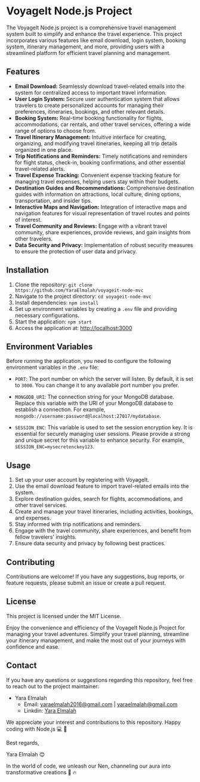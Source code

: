 # VoyageIt Node.js Project

The VoyageIt Node.js project is a comprehensive travel management system built to simplify and enhance the travel experience. This project incorporates various features like email download, login system, booking system, itinerary management, and more, providing users with a streamlined platform for efficient travel planning and management.

## Features

- **Email Download:** Seamlessly download travel-related emails into the system for centralized access to important travel information.
- **User Login System:** Secure user authentication system that allows travelers to create personalized accounts for managing their preferences, itineraries, bookings, and other relevant details.
- **Booking System:** Real-time booking functionality for flights, accommodations, car rentals, and other travel services, offering a wide range of options to choose from.
- **Travel Itinerary Management:** Intuitive interface for creating, organizing, and modifying travel itineraries, keeping all trip details organized in one place.
- **Trip Notifications and Reminders:** Timely notifications and reminders for flight status, check-in, booking confirmations, and other essential travel-related alerts.
- **Travel Expense Tracking:** Convenient expense tracking feature for managing travel expenses, helping users stay within their budgets.
- **Destination Guides and Recommendations:** Comprehensive destination guides with information on attractions, local culture, dining options, transportation, and insider tips.
- **Interactive Maps and Navigation:** Integration of interactive maps and navigation features for visual representation of travel routes and points of interest.
- **Travel Community and Reviews:** Engage with a vibrant travel community, share experiences, provide reviews, and gain insights from other travelers.
- **Data Security and Privacy:** Implementation of robust security measures to ensure the protection of user data and privacy.

## Installation

1. Clone the repository: `git clone https://github.com/YaraElmalah/voyageit-node-mvc`
2. Navigate to the project directory: `cd voyageit-node-mvc`
3. Install dependencies: `npm install`
4. Set up environment variables by creating a `.env` file and providing necessary configurations.
5. Start the application: `npm start`
6. Access the application at: [http://localhost:3000](http://localhost:3000)

## Environment Variables

Before running the application, you need to configure the following environment variables in the `.env` file:

- `PORT`: The port number on which the server will listen. By default, it is set to `3000`. You can change it to any available port number you prefer.

- `MONGODB_URI`: The connection string for your MongoDB database. Replace this variable with the URI of your MongoDB database to establish a connection. For example, `mongodb://username:password@localhost:27017/mydatabase`.

- `SESSION_ENC`: This variable is used to set the session encryption key. It is essential for securely managing user sessions. Please provide a strong and unique secret for this variable to enhance security. For example, `SESSION_ENC=mysecretenckey123`.

## Usage

1. Set up your user account by registering with VoyageIt.
2. Use the email download feature to import travel-related emails into the system.
3. Explore destination guides, search for flights, accommodations, and other travel services.
4. Create and manage your travel itineraries, including activities, bookings, and expenses.
5. Stay informed with trip notifications and reminders.
6. Engage with the travel community, share experiences, and benefit from fellow travelers' insights.
7. Ensure data security and privacy by following best practices.

## Contributing

Contributions are welcome! If you have any suggestions, bug reports, or feature requests, please submit an issue or create a pull request.


## License

This project is licensed under the MIT License.

Enjoy the convenience and efficiency of the VoyageIt Node.js Project for managing your travel adventures. Simplify your travel planning, streamline your itinerary management, and make the most out of your journeys with confidence and ease.

## Contact

If you have any questions or suggestions regarding this repository, feel free to reach out to the project maintainer:

- Yara Elmalah
  - Email: yaraelmalah2016@gmail.com | yaraelmalah@gmail.com
  - Linkdin: [Yara Elmalah](https://www.linkedin.com/in/yara-elmalah/)

We appreciate your interest and contributions to this repository. Happy coding with Node.js :computer: :clinking_glasses:


Best regards,

Yara Elmalah 😊

In the world of code, we unleash our Nen, channeling our aura into transformative creations :sauropod: :fire:	

